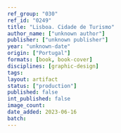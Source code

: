 ```yaml
---
ref_group: "030"
ref_id: "0249"
title: "Lisboa. Cidade de Turismo"
author_name: ["unknown author"]
publisher: ["unknown publisher"]
year: "unknown-date"
origin: ["Portugal"]
formats: [book, book-cover]
disciplines: [graphic-design]
tags:
layout: artifact
status: ["production"]
published: false
int_published: false
image_count:
date_added: 2023-06-16
batch:
---
```

